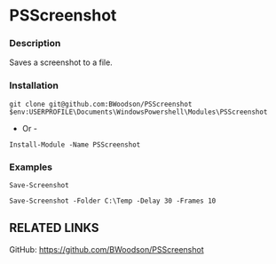 # PSScreenshot

### Description
Saves a screenshot to a file.

### Installation
```
git clone git@github.com:BWoodson/PSScreenshot $env:USERPROFILE\Documents\WindowsPowershell\Modules\PSScreenshot
```

- Or -

```
Install-Module -Name PSScreenshot
```

### Examples
```
Save-Screenshot
```

```
Save-Screenshot -Folder C:\Temp -Delay 30 -Frames 10
```

## RELATED LINKS
GitHub: https://github.com/BWoodson/PSScreenshot